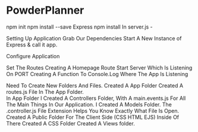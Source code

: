 # PowderPlanner
npm init
npm install --save Express
npm install
In server.js -

Setting Up Application
Grab Our Dependencies
Start A New Instance of Express & call it app.

Configure Application

Set The Routes
Creating A Homepage Route
Start Server Which Is Listening On PORT
Creating A Function To Console.Log Where The App Is Listening

Need To Create New Folders And Files.
Created A App Folder
Created A routes.js File In The App Folder.  
In App Folder I Created A Controllers
Folder, With A main.events.js For All The Main Things In Our Application.
I Created A Models Folder.
The .controller.js File Extension Helps You Know Exactly What File Is Open.
Created A Public Folder For The Client Side (CSS HTML EJS)
Inside Of There Created A CSS Folder
Created A Views folder.
